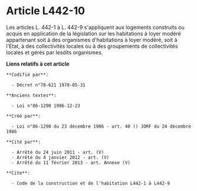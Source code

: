 # Article L442-10

Les articles L. 442-1 à L. 442-9 s'appliquent aux logements construits ou acquis en application de la législation sur les
habitations à loyer modéré appartenant soit à des organismes d'habitations à loyer modéré, soit à l'Etat, à des collectivités
locales ou à des groupements de collectivités locales et gérés par lesdits organismes.

**Liens relatifs à cet article**

	**Codifié par**:

	  - Décret n°78-621 1978-05-31

	**Anciens textes**:

	  - Loi n°86-1290 1986-12-23

	**Créé par**:

	  - Loi n°86-1290 du 23 décembre 1986 - art. 40 () JORF du 24 décembre 1986

	**Cité par**:

	  - Arrêté du 24 juin 2011 - art. (V)
	  - Arrêté du 4 janvier 2012 - art. (V)
	  - Arrêté du 11 février 2013 - art. Annexe (V)

	**Cite**:

	  - Code de la construction et de l'habitation L442-1 à L442-9
